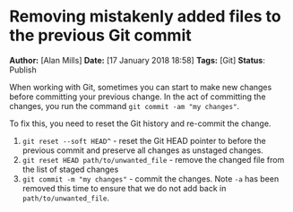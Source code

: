 # Removing mistakenly added files to the previous Git commit
**Author:** [Alan Mills]
**Date:** [17 January 2018 18:58]
**Tags:** [Git]
**Status**: Publish

When working with Git, sometimes you can start to make new changes before committing your previous change.  In the act of committing the changes, you run the command `git commit -am "my changes"`.

To fix this, you need to reset the Git history and re-commit the change.
1. `git reset --soft HEAD^` - reset the Git HEAD pointer to before the previous commit and preserve all changes as unstaged changes. 
2. `git reset HEAD path/to/unwanted_file` - remove the changed file from the list of staged changes
3. `git commit -m "my changes"` - commit the changes.  Note `-a` has been removed this time to ensure that we do not add back in `path/to/unwanted_file`.
